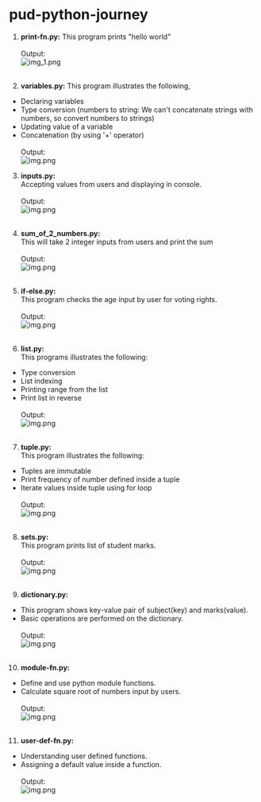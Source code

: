 # pud-python-journey

1. **print-fn.py:**
This program prints "hello world"
</br></br>
Output:</br>
![img_1.png](ouput_images/print-fn.png)
</br></br>

2. **variables.py:**
This program illustrates the following,
* Declaring variables
* Type conversion (numbers to string: We can't concatenate strings with numbers, so convert numbers to strings)
* Updating value of a variable
* Concatenation (by using '+' operator)
</br></br>Output: </br>
![img.png](ouput_images/variables.png)

3. **inputs.py:** </br>
Accepting values from users and displaying in console.
</br></br>
Output:</br>
   ![img.png](ouput_images/inputs.png)
</br></br>

4. **sum_of_2_numbers.py:** </br>
This will take 2 integer inputs from users and print the sum </br>
</br>Output:</br>
![img.png](ouput_images/sum_of_2_numbers.png)
</br></br>

5. **if-else.py:** </br>
This program checks the age input by user for voting rights.
</br></br>Output:</br>
![img.png](ouput_images/if-else.png)
</br></br>

6. **list.py:**</br>
This programs illustrates the following:
* Type conversion
* List indexing
* Printing range from the list
* Print list in reverse 
</br></br>Output:</br>
![img.png](ouput_images/list.png)
</br></br>

7. **tuple.py:**</br>
This program illustrates the following:
* Tuples are immutable
* Print frequency of number defined inside a tuple
* Iterate values inside tuple using for loop
</br></br>Output:</br>
![img.png](ouput_images/tuple.png)
</br></br>

8. **sets.py:**</br>
This program prints list of student marks.
</br></br>Output:</br>
![img.png](ouput_images/sets.png)
</br></br>

9. **dictionary.py:**</br>
* This program shows key-value pair of subject(key) and marks(value).
* Basic operations are performed on the dictionary.
</br></br>Output:</br>
![img.png](ouput_images/dictionary.png)
</br></br>

10. **module-fn.py:**</br>
* Define and use python module functions.
* Calculate square root of numbers input by users.
</br></br>Output:</br>
![img.png](ouput_images/module-fn.png)
</br></br>

11. **user-def-fn.py:**</br>
* Understanding user defined functions.
* Assigning a default value inside a function.
</br></br>Output:</br>
![img.png](ouput_images/user-def-fn.png)
</br></br>